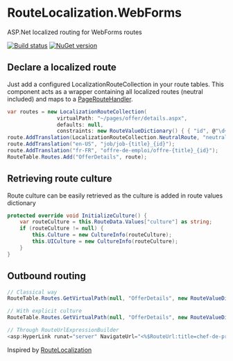 # RouteLocalization.WebForms
ASP.Net localized routing for WebForms routes

[![Build status](https://ci.appveyor.com/api/projects/status/tnob0qx1b8wdmwxj?svg=true)](https://ci.appveyor.com/project/ogaudefroy/routelocalization-webforms) [![NuGet version](https://badge.fury.io/nu/RouteLocalization.WebForms.svg)](https://badge.fury.io/nu/RouteLocalization.WebForms)

## Declare a localized route
Just add a configured LocalizationRouteCollection in your route tables.
This component acts as a wrapper containing all localized routes (neutral included) and maps to a [PageRouteHandler](https://msdn.microsoft.com/en-us/library/system.web.routing.pageroutehandler(v=vs.110).aspx).
```C#
var routes = new LocalizationRouteCollection(
                virtualPath: "~/pages/offer/details.aspx",
                defaults: null,
                constraints: new RouteValueDictionary() { { "id", @"\d+" } }, });
route.AddTranslation(LocalizationRouteCollection.NeutralRoute, "neutral/neutral-{title}_{id}");
route.AddTranslation("en-US", "job/job-{title}_{id}");
route.AddTranslation("fr-FR", "offre-de-emploi/offre-{title}_{id}");
RouteTable.Routes.Add("OfferDetails", route);
```

## Retrieving route culture

Route culture can be easily retrieved as the culture is added in route values dictionary

```C#
protected override void InitializeCulture() {
    var routeCulture = this.RouteData.Values["culture"] as string;
    if (routeCulture != null) {
        this.Culture = new CultureInfo(routeCulture);
        this.UICulture = new CultureInfo(routeCulture);
    }
}
```
## Outbound routing
```C#
// Classical way
RouteTable.Routes.GetVirtualPath(null, "OfferDetails", new RouteValueDictionary() {{"title", "chef-de-projet"}, {"id", 12}}).VirtualPath

// With explicit culture
RouteTable.Routes.GetVirtualPath(null, "OfferDetails", new RouteValueDictionary() {{"title", "chef-de-projet"}, {"id", 12}, {"id", "fr-FR"}).VirtualPath

// Through RouteUrlExpressionBuilder
<asp:HyperLink runat="server" NavigateUrl="<%$RouteUrl:title=chef-de-projet,id=12,routename=OfferDetails%>" Text="Details" /> 
```

Inspired by [RouteLocalization](https://github.com/Dresel/RouteLocalization)
